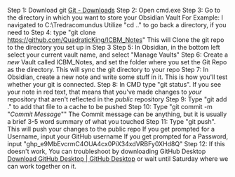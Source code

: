 Step 1: Download git
	[Git - Downloads](https://git-scm.com/downloads)
Step 2: Open cmd.exe
Step 3: Go to the directory in which you want to store your Obsidian Vault
		For Example: I navigated to C:\Tredracomundus
		Utilize "cd .." to go back a directory, if you need to
Step 4: type "git clone https://github.com/QuadraticKing/ICBM_Notes"
	This will Clone the git repo to the directory you set up in Step 3
Step 5: In Obsidian, in the bottom left select your current vault name, and select "Manage Vaults"
Step 6: Create a *new* Vault called ICBM_Notes, and set the folder where you set the Git Repo as the directory. This will sync the git directory to your repo
Step 7: In Obsidian, create a new note and write some stuff in it.
	This is how you'll test whether your git is connected.
Step 8: In CMD type "git status". If you see your note in red text, that means that you've made changes to *your* repository that aren't reflected in the *public* repository
Step 9: Type "git add ." to add that file to a cache to be pushed
Step 10: Type "git commit -m "*Commit Message*"" The Commit message can be anything, but it is usually a brief 3-5 word summary of what you touched
Step 11: Type "git push". This will push your changes to the public repo
	If you get prompted for a Username, input your GitHub username
	If you get prompted for a Password, input "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"
Step 12: If this doesn't work, You can troubleshoot by downloading GitHub Desktop [Download GitHub Desktop | GitHub Desktop](https://desktop.github.com/download/) or wait until Saturday where we can work together on it. 
